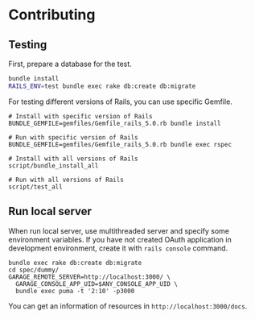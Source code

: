 # Contributing

## Testing

First, prepare a database for the test.

```sh
bundle install
RAILS_ENV=test bundle exec rake db:create db:migrate
```

For testing different versions of Rails, you can use specific Gemfile.

```
# Install with specific version of Rails
BUNDLE_GEMFILE=gemfiles/Gemfile_rails_5.0.rb bundle install

# Run with specific version of Rails
BUNDLE_GEMFILE=gemfiles/Gemfile_rails_5.0.rb bundle exec rspec

# Install with all versions of Rails
script/bundle_install_all

# Run with all versions of Rails
script/test_all
```

## Run local server

When run local server, use multithreaded server and specify some environment variables.
If you have not created OAuth application in development environment, create it with
`rails console` command.

```
bundle exec rake db:create db:migrate
cd spec/dummy/
GARAGE_REMOTE_SERVER=http://localhost:3000/ \
  GARAGE_CONSOLE_APP_UID=$ANY_CONSOLE_APP_UID \
  bundle exec puma -t '2:10' -p3000
```

You can get an information of resources in `http://localhost:3000/docs`.
